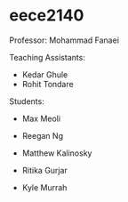 # eece2140

Professor: Mohammad Fanaei

Teaching Assistants:
- Kedar Ghule
- Rohit Tondare

Students:

- Max Meoli

- Reegan Ng

- Matthew Kalinosky

- Ritika Gurjar

- Kyle Murrah


